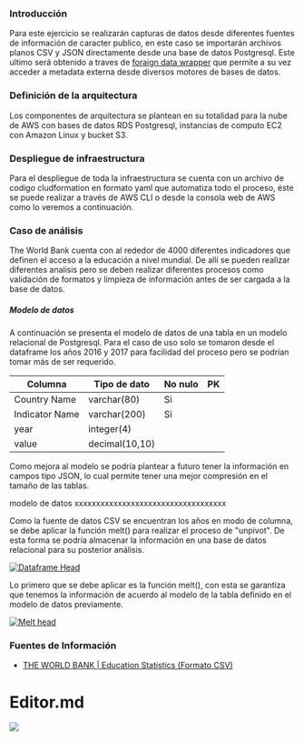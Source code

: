 ### Introducción

Para este ejercicio se realizarán capturas de datos desde diferentes fuentes de información de caracter publico, en este caso se importarán archivos planos CSV y JSON directamente desde una base de datos Postgresql. Este ultimo será obtenido a traves de [foraign data wrapper](https://wiki.postgresql.org/wiki/Foreign_data_wrappers "foraign data wrapper") que permite a su vez acceder a metadata externa desde diversos motores de bases de datos.

### Definición de la arquitectura

Los componentes de arquitectura se plantean en su totalidad para la nube de AWS con bases de datos RDS Postgresql, instancias de computo EC2 con Amazon Linux y bucket S3.

### Despliegue de infraestructura

Para el despliegue de toda la infraestructura se cuenta con un archivo de codigo cludformation en formato yaml que automatiza todo el proceso, éste se puede realizar a través de AWS CLI o desde la consola web de AWS como lo veremos a continuación.



### Caso de análisis

The World Bank cuenta con al rededor de 4000 diferentes indicadores que definen el acceso a la educación a nivel mundial. De allí se pueden realizar diferentes analisis pero se deben realizar diferentes procesos como validación de formatos y limpieza de información antes de ser cargada a la base de datos.

##### Modelo de datos

A continuación se presenta el modelo de datos de una tabla en un modelo relacional de Postgresql. Para el caso de uso solo se tomaron desde el dataframe los años 2016 y 2017 para facilidad del proceso pero se podrían tomar más de ser requerido.

| Columna | Tipo de dato | No nulo | PK  |
| ------------ | ------------ | ------------ | ------------ |
| Country Name | varchar(80)  | Si |   |
| Indicator Name  | varchar(200) | Si |   |
| year  | integer(4)  |   |   |
| value  | decimal(10,10) |   |  |


Como mejora al modelo se podría plantear a futuro tener la información en campos tipo JSON, lo cual permite tener una mejor compresión en el tamaño de las tablas.

modelo de datos xxxxxxxxxxxxxxxxxxxxxxxxxxxxxxxxxxx

Como la fuente de datos CSV se encuentran los años en modo de columna, se debe aplicar la función melt() para realizar el proceso de "unpivot". De esta forma se podría almacenar la información en una base de datos relacional para su posterior análisis.

[![Dataframe Head](https://drive.google.com/uc?export=view&id=1BcboBdvVWYUP1tTm7U6CI_p8-0fAi0H9 "Dataframe Head")](https://drive.google.com/file/d/1BcboBdvVWYUP1tTm7U6CI_p8-0fAi0H9/view?usp=sharing "Dataframe Head")

Lo primero que se debe aplicar es la función melt(), con esta se garantiza que tenemos la información de acuerdo al modelo de la tabla definido en el modelo de datos previamente. 

[![Melt head](https://drive.google.com/uc?export=view&id=17XiAjxunulpeL35TK_dRYEqlvSC61tze "Melt head")](https://drive.google.com/file/d/17XiAjxunulpeL35TK_dRYEqlvSC61tze/view?usp=sharing "Melt head")



### Fuentes de Información

- [THE WORLD BANK | Education Statistics (Formato CSV)](https://datacatalog.worldbank.org/dataset/education-statistics "THE WORLD BANK | Education Statistics (Formato CSV)")

# Editor.md

![](https://pandao.github.io/editor.md/images/logos/editormd-logo-180x180.png)
